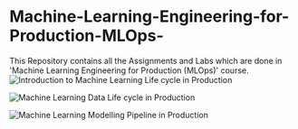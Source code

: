 # Machine-Learning-Engineering-for-Production-MLOps-
This Repository contains all the Assignments and Labs which are done in 'Machine Learning Engineering for Production (MLOps)' course.
![Introduction to Machine Learning Life cycle in Production](https://user-images.githubusercontent.com/63999516/144312746-e4c067ef-3bf6-45d2-bf78-0f9dc19aef28.png)

![Machine Learning Data Life cycle in Production](https://user-images.githubusercontent.com/63999516/147503600-3b6f7286-5cbd-42ad-8e6d-cbe1291824a6.jpg)

![Machine Learning Modelling Pipeline in Production](https://user-images.githubusercontent.com/63999516/147503627-30f56deb-00cf-4c48-bae5-cd555136aa53.jpg)
